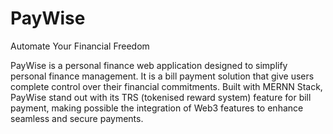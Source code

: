 # PayWise
Automate Your Financial Freedom

PayWise is a personal finance web application designed to simplify personal finance management. It is a bill payment solution that give users complete control over their financial commitments. Built with MERNN Stack, PayWise stand out with its TRS (tokenised reward system) feature for bill payment, making possible the integration of Web3 features to enhance seamless and secure payments.

